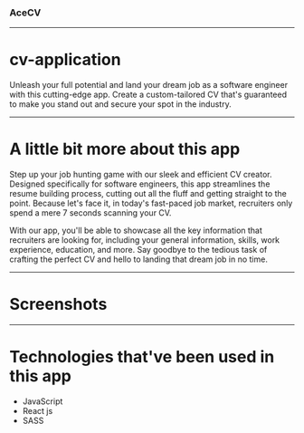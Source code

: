 ### AceCV

---

# cv-application

Unleash your full potential and land your dream job as a software engineer with this cutting-edge app. Create a custom-tailored CV that's guaranteed to make you stand out and secure your spot in the industry.

---

# A little bit more about this app

Step up your job hunting game with our sleek and efficient CV creator. Designed specifically for software engineers, this app streamlines the resume building process, cutting out all the fluff and getting straight to the point. Because let's face it, in today's fast-paced job market, recruiters only spend a mere 7 seconds scanning your CV.

With our app, you'll be able to showcase all the key information that recruiters are looking for, including your general information, skills, work experience, education, and more. Say goodbye to the tedious task of crafting the perfect CV and hello to landing that dream job in no time.

---

# Screenshots

<!-- screenshots -->

---

# Technologies that've been used in this app
- JavaScript
- React js
- SASS
